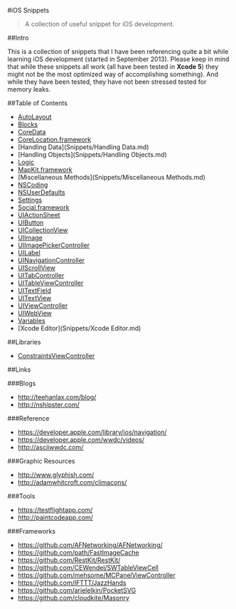 #iOS Snippets

> A collection of useful snippet for iOS development.

##Intro

This is a collection of snippets that I have been referencing quite a bit while learning iOS development (started in September 2013). Please keep in mind that while these snippets all work (all have been tested in **Xcode 5**) they might not be the most optimized way of accomplishing something). And while they have been tested, they have not been stressed tested for memory leaks.

##Table of Contents

- [AutoLayout](Snippets/AutoLayout.md)
- [Blocks](Snippets/Blocks.md)
- [CoreData](Snippets/CoreData.md)
- [CoreLocation.framework](Snippets/CoreLocation.framework.md)
- [Handling Data](Snippets/Handling Data.md)
- [Handling Objects](Snippets/Handling Objects.md)
- [Logic](Snippets/Logic.md)
- [MapKit.framework](Snippets/MapKit.framework.md)
- [Miscellaneous Methods](Snippets/Miscellaneous Methods.md)
- [NSCoding](Snippets/NSCoding.md)
- [NSUserDefaults](Snippets/NSUserDefaults.md)
- [Settings](Snippets/Settings.md)
- [Social.framework](Snippets/Social.framework.md)
- [UIActionSheet](Snippets/UIActionSheet.md)
- [UIButton](Snippets/UIButton.md)
- [UICollectionView](Snippets/UICollectionView.md)
- [UIImage](Snippets/UIImage.md)
- [UIImagePickerController](Snippets/UIImagePickerController.md)
- [UILabel](Snippets/UILabel.md)
- [UINavigationController](Snippets/UINavigationController.md)
- [UIScrollView](Snippets/UIScrollView.md)
- [UITabController](Snippets/UITabController.md)
- [UITableViewController](Snippets/UITableViewController.md)
- [UITextField](Snippets/UITextField.md)
- [UITextView](Snippets/UITextView.md)
- [UIViewController](Snippets/UIViewController.md)
- [UIWebView](Snippets/UIWebView.md)
- [Variables](Snippets/Variables.md)
- [Xcode Editor](Snippets/Xcode Editor.md)

##Libraries

- [ConstraintsViewController](Libraries/ConstraintsViewController/)

##Links

###Blogs

- <http://teehanlax.com/blog/>
- <http://nshipster.com/>

###Reference

- <https://developer.apple.com/library/ios/navigation/>
- <https://developer.apple.com/wwdc/videos/>
- <http://asciiwwdc.com/>

###Graphic Resources

- <http://www.glyphish.com/>
- <http://adamwhitcroft.com/climacons/>

###Tools

- <https://testflightapp.com/>
- <http://paintcodeapp.com/>

###Frameworks

- <https://github.com/AFNetworking/AFNetworking/>
- <https://github.com/path/FastImageCache>
- <https://github.com/RestKit/RestKit/>
- <https://github.com/CEWendel/SWTableViewCell>
- <https://github.com/mehsome/MCPanelViewController>
- <https://github.com/IFTTT/JazzHands>
- <https://github.com/arielelkin/PocketSVG>
- <https://github.com/cloudkite/Masonry>
